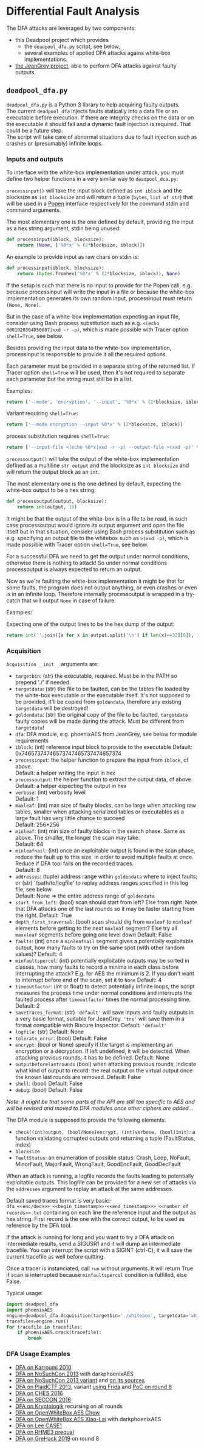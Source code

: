 # Differential Fault Analysis

The DFA attacks are leveraged by two components:

 * this Deadpool project which provides
   * the ```deadpool_dfa.py``` script, see below;
   * several examples of applied DFA attacks agains white-box implementations.
 * [the JeanGrey project](https://github.com/SideChannelMarvels/JeanGrey), able to perform DFA attacks against faulty outputs.

## ```deadpool_dfa.py```

```deadpool_dfa.py``` is a Python 3 library to help acquiring faulty outputs.  
The current ```deadpool_dfa``` injects faults statically into a data file or an executable before execution. If there are integrity checks on the data or on the executable it should fail and a dynamic fault injection is required. That could be a future step.  
The script will take care of abnormal situations due to fault injection such as crashes or (presumably) infinite loops.

### Inputs and outputs

To interface with the white-box implementation under attack, you must define two helper functions in a very similar way to ```deadpool_dca.py```:  

```processinput()``` will take the input block defined as ```int iblock``` and the blocksize as ```int blocksize``` and will return a tuple (```bytes```, ```list of str```) that will be used in a [Popen](https://docs.python.org/2/library/subprocess.html) interface respectively for the command stdin and command arguments.

The most elementary one is the one defined by default, providing the input as a hex string argument, stdin being unused:
```python
def processinput(iblock, blocksize):
    return (None, ['%0*x' % (2*blocksize, iblock)])
```

An example to provide input as raw chars on stdin is:
```python
def processinput(iblock, blocksize):
    return (bytes.fromhex('%0*x' % (2*blocksize, iblock)), None)
```

If the setup is such that there is no input to provide for the Popen call, e.g. because processinput will write the input in a file or because the white-box implementation generates its own random input, processinput must return ```(None, None)```.

But in the case of a white-box implementation expecting an input file, consider using Bash process substitution such as e.g. ```<(echo 0001020304050607|xxd -r -p)```, which is made possible with Tracer option ```shell=True```, see below.

Besides providing the input data to the white-box implementation, processinput is responsible to provide it all the required options.

Each parameter must be provided in a separate string of the returned list. If Tracer option ```shell=True``` will be used, then it's not required to separate each parameter but the string must still be in a list.

Examples:
```python
return ['--mode', 'encryption', '--input', '%0*x' % (2*blocksize, iblock)]
```

Variant requiring ```shell=True```:
```python
return ['--mode encryption --input %0*x' % (2*blocksize, iblock)]
```

process substitution requires ```shell=True```:
```python
return ['--input-file <(echo %0*x|xxd -r -p) --output-file >(xxd -p)' % (2*blocksize, iblock)]
```

```processoutput()``` will take the output of the white-box implementation defined as a multiline ```str output``` and the blocksize as ```int blocksize``` and will return the output block as an ```int```.

The most elementary one is the one defined by default, expecting the white-box output to be a hex string:
```python
def processoutput(output, blocksize):
    return int(output, 16)
```

It might be that the output of the white-box is in a file to be read, in such case processoutput would ignore its output argument and open the file itself but in that situation, consider using Bash process substitution such as e.g. specifying an output file to the whitebox such as ```>(xxd -p)```, which is made possible with Tracer option ```shell=True```, see below.

For a successful DFA we need to get the output under normal conditions, otherwise there is nothing to attack!
So under normal conditions processoutput is always expected to return an output.

Now as we're faulting the white-box implementation it might be that for some faults, the program does not output anything, or even crashes or even is in an infinite loop.
Therefore internally processoutput is wrapped in a try-catch that will output ```None``` in case of failure.

Examples:

Expecting one of the output lines to be the hex dump of the output:
```python
return int(''.join([x for x in output.split('\n') if len(x)==32][0]), 16)
```

### Acquisition

```Acquisition``` ```__init__``` arguments are:
  * ```targetbin```: (str) the executable, required. Must be in the PATH so prepend './' if needed.
  * ```targetdata```: (str) the file to be faulted, can be the tables file loaded by the white-box executable or the executable itself. It's not supposed to be provided, it'll be copied from ```goldendata```, therefore any existing ```targetdata``` will be destroyed!
  * ```goldendata```: (str) the original copy of the file to be faulted, ```targetdata``` faulty copies will be made during the attack. Must be different from ```targetdata```!
  * ```dfa```: DFA module, e.g. phoenixAES from JeanGrey, see below for module requirements
  * ```iblock```: (int) reference input block to provide to the executable
  Default: 0x74657374746573747465737474657374
  * ```processinput```: the helper function to prepare the input from ```iblock```, cf above.  
  Default: a helper writing the input in hex
  * ```processoutput```: the helper function to extract the output data, cf above.  
  Default: a helper expecting the output in hex
  * ```verbose```: (int) verbosity level  
  Default: 1
  * ```maxleaf```: (int) max size of faulty blocks, can be large when attacking raw tables, smaller when attacking serialized tables or executables as a large fault has very little chance to succeed  
  Default: 256*256
  * ```minleaf```: (int) min size of faulty blocks in the search phase. Same as above. The smaller, the longer the scan may take.  
  Default: 64
  * ```minleafnail```: (int) once an exploitable output is found in the scan phase, reduce the fault up to this size, in order to avoid multiple faults at once. Reduce if DFA tool fails on the recorded traces.  
  Default: 8
  * ```addresses```: (tuple) address range within ```goldendata``` where to inject faults; or (str) '/path/to/logfile' to replay address ranges specified in this log file, see below  
  Default: None => the entire address range of ```goldendata```
  * ```start_from_left```: (bool) scan should start from left? Else from right. Note that DFA attacks one of the last rounds so it may be faster starting from the right.
  Default: True
  * ```depth_first_traversal```: (bool) scan should dig from ```maxleaf``` to ```minleaf``` elements before getting to the next ```maxleaf``` segment? Else try all ```maxxleaf``` segments before going one level down
  Default: False
  * ```faults```: (int) once a ```minleafnail``` segment gives a potentially exploitable output, how many faults to try on the same spot (with other random values)?
  Default: 4
  * ```minfaultspercol```: (int) potentially exploitable outputs may be sorted in classes, how many faults to record a minima in each class before interrupting the attack? E.g. for AES the minimum is 2. If you don't want to interrupt before end of the scan, set it to ```None```
  Default: 4
  * ```timeoutfactor```: (int or float) to detect potentially infinite loops, the script measures the process time under normal conditions and interrupts the faulted process after ```timeoutfactor``` times the normal processing time.
  Default: 2
  * ```savetraces_format```: (str) ```'default'``` will save inputs and faulty outputs in a very basic format, suitable for JeanGrey. ```'trs'``` will save them in a format compatible with Riscure Inspector.
  Default: ```'default'```
  * ```logfile```: (str) 
  Default: None
  * ```tolerate_error```: (bool) 
  Default: False
  * ```encrypt```: (bool or None) specify if the target is implementing an encryption or a decryption. If left undefined, it will be detected. When attacking previous rounds, it has to be defined.
  Default: None
  * ```outputbeforelastrounds``` (bool) when attacking previous rounds, indicate what kind of output to record: the real output or the virtual output once the known last rounds are removed.
  Default: False
  * ```shell```: (bool) 
  Default: False
  * ```debug```: (bool) 
  Default: False

*Note: it might be that some parts of the API are still too specific to AES and will be revised and moved to DFA modules once other ciphers are added...*

The DFA module is supposed to provide the following elements:
  * ```check((int)output, (bool/None)encrypt, (int)verbose, (bool)init)```: a function validating corrupted outputs and returning a tuple (FaultStatus, index)
  * ```blocksize```
  * ```FaultStatus```: an enumeration of possible status: Crash, Loop, NoFault, MinorFault, MajorFault, WrongFault, GoodEncFault, GoodDecFault

When an attack is running, a logfile records the faults leading to potentially exploitable outputs. This logfile can be provided for a new set of attacks via the ```addresses``` argument to replay an attack at the same addresses.

Default saved traces format is very basic: ```dfa_<<enc/dec>>>_<<begin_timestamp>>-<<end_timestamp>>>_<<number of records>>.txt``` containing on each line the reference input and the output as hex string.
First record is the one with the correct output, to be used as reference by the DFA tool.

If the attack is running for long and you want to try a DFA attack on intermediate results, send a SIGUSR1 and it will dump an intermediate tracefile.
You can interrupt the script with a SIGINT (ctrl-C), it will save the current tracefile as well before quitting.

Once a tracer is instanciated, call ```run``` without arguments. It will return True if scan is interrupted because ```minfaultspercol``` condition is fulfilled, else False.

Typical usage:

```python
import deadpool_dfa
import phoenixAES
engine=deadpool_dfa.Acquisition(targetbin='./whitebox', targetdata='whitebox-tables.bin', goldendata='whitebox-tables.bin.gold', dfa=phoenixAES)
tracefiles=engine.run()
for tracefile in tracefiles:
    if phoenixAES.crack(tracefile):
        break
```

### DFA Usage Examples

* [DFA on Karroumi 2010](wbs_aes_karroumi2010/DFA)
* [DFA on NoSuchCon 2013](wbs_aes_nsc2013/DFA) with darkphoenixAES
* [DFA on NoSuchCon 2013 variant](wbs_aes_nsc2013_variants/DFA) and [on its sources](wbs_aes_nsc2013_variants/DFA_src)
* [DFA on PlaidCTF 2013](wbs_aes_plaidctf2013/DFA), variant [using Frida](wbs_aes_plaidctf2013/DFA2) and [PoC on round 8](wbs_aes_plaidctf2013/DFAr8)
* [DFA on CHES 2016](wbs_aes_ches2016/DFA)
* [DFA on SECCON 2016](wbs_aes_seccon2016/DFA)
* [DFA on Kryptologik](wbs_aes_kryptologik/DFA) recursing on all rounds
* [DFA on OpenWhiteBox AES Chow](wbs_aes_openwhitebox_chow/DFA)
* [DFA on OpenWhiteBox AES Xiao-Lai](wbs_aes_openwhitebox_xiaolai/DFA) with darkphoenixAES
* [DFA on Lee CASE1](wbs_aes_lee_case1/DFA)
* [DFA on RHME3 prequal](wbs_aes_rhme3_prequal/DFA)
* [DFA on GreHack 2019](wbs_aes_grehack2019/DFAr8) on round 8
